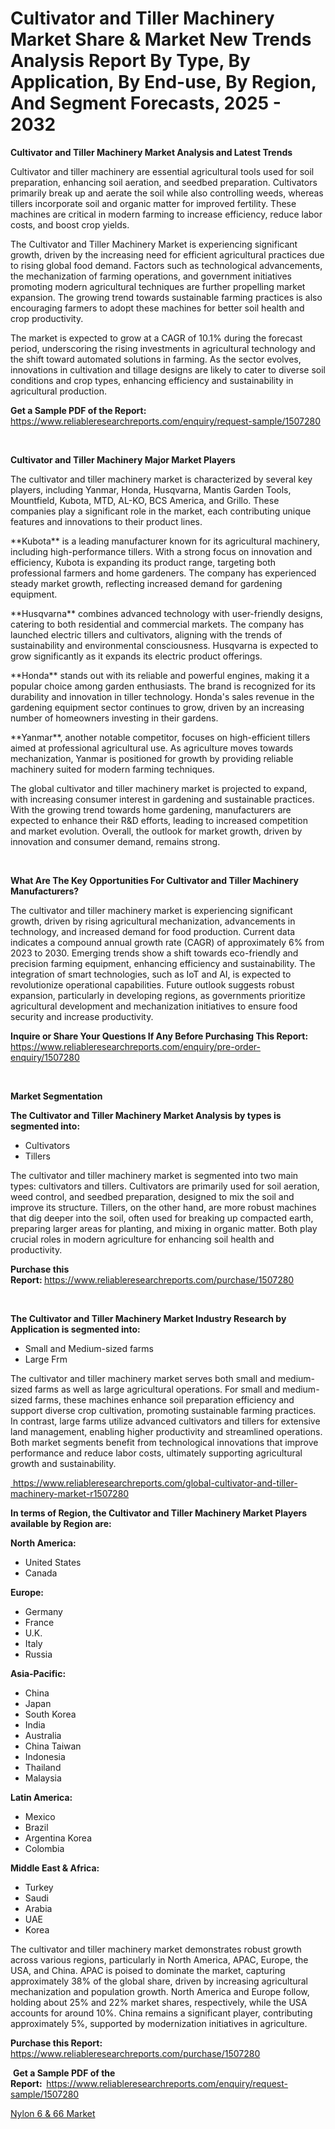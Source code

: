 <p><h1>Cultivator and Tiller Machinery Market Share & Market New Trends Analysis Report By Type, By Application, By End-use, By Region, And Segment Forecasts, 2025 - 2032</h1></p><p><strong>Cultivator and Tiller Machinery Market Analysis and Latest Trends</strong></p>
<p><p>Cultivator and tiller machinery are essential agricultural tools used for soil preparation, enhancing soil aeration, and seedbed preparation. Cultivators primarily break up and aerate the soil while also controlling weeds, whereas tillers incorporate soil and organic matter for improved fertility. These machines are critical in modern farming to increase efficiency, reduce labor costs, and boost crop yields.</p><p>The Cultivator and Tiller Machinery Market is experiencing significant growth, driven by the increasing need for efficient agricultural practices due to rising global food demand. Factors such as technological advancements, the mechanization of farming operations, and government initiatives promoting modern agricultural techniques are further propelling market expansion. The growing trend towards sustainable farming practices is also encouraging farmers to adopt these machines for better soil health and crop productivity. </p><p>The market is expected to grow at a CAGR of 10.1% during the forecast period, underscoring the rising investments in agricultural technology and the shift toward automated solutions in farming. As the sector evolves, innovations in cultivation and tillage designs are likely to cater to diverse soil conditions and crop types, enhancing efficiency and sustainability in agricultural production.</p></p>
<p><strong>Get a Sample PDF of the Report:&nbsp;</strong> <a href="https://www.reliableresearchreports.com/enquiry/request-sample/1507280?utm_campaign=2098&utm_medium=2&utm_source=Github&utm_content=ia&utm_term=23032025&utm_id=cultivator-and-tiller-machinery">https://www.reliableresearchreports.com/enquiry/request-sample/1507280</a></p>
<p>&nbsp;</p>
<p><strong>Cultivator and Tiller Machinery Major Market Players</strong></p>
<p><p>The cultivator and tiller machinery market is characterized by several key players, including Yanmar, Honda, Husqvarna, Mantis Garden Tools, Mountfield, Kubota, MTD, AL-KO, BCS America, and Grillo. These companies play a significant role in the market, each contributing unique features and innovations to their product lines.</p><p>**Kubota** is a leading manufacturer known for its agricultural machinery, including high-performance tillers. With a strong focus on innovation and efficiency, Kubota is expanding its product range, targeting both professional farmers and home gardeners. The company has experienced steady market growth, reflecting increased demand for gardening equipment.</p><p>**Husqvarna** combines advanced technology with user-friendly designs, catering to both residential and commercial markets. The company has launched electric tillers and cultivators, aligning with the trends of sustainability and environmental consciousness. Husqvarna is expected to grow significantly as it expands its electric product offerings.</p><p>**Honda** stands out with its reliable and powerful engines, making it a popular choice among garden enthusiasts. The brand is recognized for its durability and innovation in tiller technology. Honda's sales revenue in the gardening equipment sector continues to grow, driven by an increasing number of homeowners investing in their gardens.</p><p>**Yanmar**, another notable competitor, focuses on high-efficient tillers aimed at professional agricultural use. As agriculture moves towards mechanization, Yanmar is positioned for growth by providing reliable machinery suited for modern farming techniques.</p><p>The global cultivator and tiller machinery market is projected to expand, with increasing consumer interest in gardening and sustainable practices. With the growing trend towards home gardening, manufacturers are expected to enhance their R&D efforts, leading to increased competition and market evolution. Overall, the outlook for market growth, driven by innovation and consumer demand, remains strong.</p></p>
<p>&nbsp;</p>
<p><strong>What Are The Key Opportunities For Cultivator and Tiller Machinery Manufacturers?</strong></p>
<p><p>The cultivator and tiller machinery market is experiencing significant growth, driven by rising agricultural mechanization, advancements in technology, and increased demand for food production. Current data indicates a compound annual growth rate (CAGR) of approximately 6% from 2023 to 2030. Emerging trends show a shift towards eco-friendly and precision farming equipment, enhancing efficiency and sustainability. The integration of smart technologies, such as IoT and AI, is expected to revolutionize operational capabilities. Future outlook suggests robust expansion, particularly in developing regions, as governments prioritize agricultural development and mechanization initiatives to ensure food security and increase productivity.</p></p>
<p><strong>Inquire or Share Your Questions If Any Before Purchasing This Report:</strong> <a href="https://www.reliableresearchreports.com/enquiry/pre-order-enquiry/1507280?utm_campaign=2098&utm_medium=2&utm_source=Github&utm_content=ia&utm_term=23032025&utm_id=cultivator-and-tiller-machinery">https://www.reliableresearchreports.com/enquiry/pre-order-enquiry/1507280</a></p>
<p>&nbsp;</p>
<p><strong>Market Segmentation</strong></p>
<p><strong>The Cultivator and Tiller Machinery Market Analysis by types is segmented into:</strong></p>
<p><ul><li>Cultivators</li><li>Tillers</li></ul></p>
<p><p>The cultivator and tiller machinery market is segmented into two main types: cultivators and tillers. Cultivators are primarily used for soil aeration, weed control, and seedbed preparation, designed to mix the soil and improve its structure. Tillers, on the other hand, are more robust machines that dig deeper into the soil, often used for breaking up compacted earth, preparing larger areas for planting, and mixing in organic matter. Both play crucial roles in modern agriculture for enhancing soil health and productivity.</p></p>
<p><strong>Purchase this Report:&nbsp;</strong><a href="https://www.reliableresearchreports.com/purchase/1507280?utm_campaign=2098&utm_medium=2&utm_source=Github&utm_content=ia&utm_term=23032025&utm_id=cultivator-and-tiller-machinery">https://www.reliableresearchreports.com/purchase/1507280</a></p>
<p>&nbsp;</p>
<p><strong>The Cultivator and Tiller Machinery Market Industry Research by Application is segmented into:</strong></p>
<p><ul><li>Small and Medium-sized farms</li><li>Large Frm</li></ul></p>
<p><p>The cultivator and tiller machinery market serves both small and medium-sized farms as well as large agricultural operations. For small and medium-sized farms, these machines enhance soil preparation efficiency and support diverse crop cultivation, promoting sustainable farming practices. In contrast, large farms utilize advanced cultivators and tillers for extensive land management, enabling higher productivity and streamlined operations. Both market segments benefit from technological innovations that improve performance and reduce labor costs, ultimately supporting agricultural growth and sustainability.</p></p>
<p><a href="https://www.reliableresearchreports.com/global-cultivator-and-tiller-machinery-market-r1507280?utm_campaign=2098&utm_medium=2&utm_source=Github&utm_content=ia&utm_term=23032025&utm_id=cultivator-and-tiller-machinery">&nbsp;https://www.reliableresearchreports.com/global-cultivator-and-tiller-machinery-market-r1507280</a></p>
<p><strong>In terms of Region, the Cultivator and Tiller Machinery Market Players available by Region are:</strong></p>
<p>
    <p> <strong> North America: </strong>
        <ul>
            <li>United States</li>
            <li>Canada</li>
        </ul>
        </p> 
    <p> <strong> Europe: </strong>
        <ul>
            <li>Germany</li>
            <li>France</li>
            <li>U.K.</li>
            <li>Italy</li>
            <li>Russia</li>
        </ul>
        </p> 
    <p> <strong> Asia-Pacific: </strong>
        <ul>
            <li>China</li>
            <li>Japan</li>
            <li>South Korea</li>
            <li>India</li>
            <li>Australia</li>
            <li>China Taiwan</li>
            <li>Indonesia</li>
            <li>Thailand</li>
            <li>Malaysia</li>
        </ul>
        </p> 
    <p> <strong> Latin America: </strong>
        <ul>
            <li>Mexico</li>
            <li>Brazil</li>
            <li>Argentina Korea</li>
            <li>Colombia</li>
        </ul>
        </p> 
    <p> <strong> Middle East & Africa: </strong>
        <ul>
            <li>Turkey</li>
            <li>Saudi</li>
            <li>Arabia</li>
            <li>UAE</li>
            <li>Korea</li>
        </ul>
    </p>
    </p>
<p><p>The cultivator and tiller machinery market demonstrates robust growth across various regions, particularly in North America, APAC, Europe, the USA, and China. APAC is poised to dominate the market, capturing approximately 38% of the global share, driven by increasing agricultural mechanization and population growth. North America and Europe follow, holding about 25% and 22% market shares, respectively, while the USA accounts for around 10%. China remains a significant player, contributing approximately 5%, supported by modernization initiatives in agriculture.</p></p>
<p><strong>Purchase this Report: </strong><a href="https://www.reliableresearchreports.com/purchase/1507280?utm_campaign=2098&utm_medium=2&utm_source=Github&utm_content=ia&utm_term=23032025&utm_id=cultivator-and-tiller-machinery">https://www.reliableresearchreports.com/purchase/1507280</a></p>
<p>&nbsp;<strong>Get a Sample PDF of the Report:&nbsp;&nbsp;</strong><a href="https://www.reliableresearchreports.com/enquiry/request-sample/1507280?utm_campaign=2098&utm_medium=2&utm_source=Github&utm_content=ia&utm_term=23032025&utm_id=cultivator-and-tiller-machinery">https://www.reliableresearchreports.com/enquiry/request-sample/1507280</a></p>
<p><strong></strong></p>
<p><p><a href="https://github.com/AshrafKhan865/Market-Research-Report-List-1/blob/main/nylon-6-66-market.md?utm_campaign=2098&utm_medium=2&utm_source=Github&utm_content=ia&utm_term=23032025&utm_id=cultivator-and-tiller-machinery">Nylon 6 & 66 Market</a></p></p>